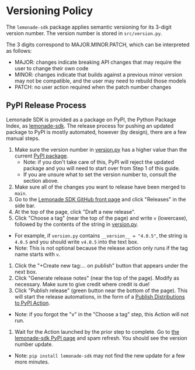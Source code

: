 # Versioning Policy

The `lemonade-sdk` package applies semantic versioning for its 3-digit version number. The version number is stored in `src/version.py`.

The 3 digits correspond to MAJOR.MINOR.PATCH, which can be interpreted as follows:
* MAJOR: changes indicate breaking API changes that may require the user to change their own code
* MINOR: changes indicate that builds against a previous minor version may not be compatible, and the user may need to rebuild those models
* PATCH: no user action required when the patch number changes

## PyPI Release Process

Lemonade SDK is provided as a package on PyPI, the Python Package Index, as [lemonade-sdk](https://pypi.org/project/lemonade-sdk/). The release process for pushing an updated package to PyPI is mostly automated, however (by design), there are a few manual steps.

1. Make sure the version number in [version.py](https://github.com/lemonade-sdk/lemonade/blob/main/src/lemonade/version.py) has a higher value than the current [PyPI package](https://pypi.org/project/lemonade-sdk/).
    - Note: if you don't take care of this, PyPI will reject the updated package and you will need to start over from Step 1 of this guide.
    - If you are unsure what to set the version number to, consult the section above.
1. Make sure all of the changes you want to release have been merged to `main`.
1. Go to the [Lemonade SDK GitHub front page](https://github.com/lemonade-sdk/lemonade) and click "Releases" in the side bar.
1. At the top of the page, click "Draft a new release".
1. Click "Choose a tag" (near the top of the page) and write `v` (lowercase), followed by the contents of the string in [version.py](https://github.com/onnx/lemonade-sdk/lemonade/main/src/lemonade/version.py).
  - For example, if `version.py` contains `__version__ = "4.0.5"`, the string is `4.0.5` and you should write `v4.0.5` into the text box.
  - Note: This is not optional because the release action only runs if the tag name starts with `v`.
1. Click the "+Create new tag:... on publish" button that appears under the next box.
1. Click "Generate release notes" (near the top of the page). Modify as necessary. Make sure to give credit where credit is due!
1. Click "Publish release" (green button near the bottom of the page). This will start the release automations, in the form of a [Publish Distributions to PyPI Action](https://github.com/lemonade-sdk/lemonade/actions/workflows/publish-to-test-pypi.yml).
  - Note: if you forgot the "v" in the "Choose a tag" step, this Action will not run.
1. Wait for the Action launched by the prior step to complete. Go to [the lemonade-sdk PyPI page](https://pypi.org/project/lemonade-sdk/) and spam refresh. You should see the version number update.
  - Note: `pip install lemonade-sdk` may not find the new update for a few more minutes.

<!--This file was originally licensed under Apache 2.0. It has been modified.
Modifications Copyright (c) 2025 AMD-->